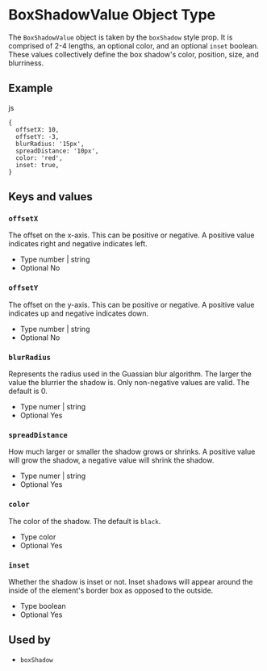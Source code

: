 # BoxShadowValue Object Type

The `BoxShadowValue` object is taken by the `boxShadow` style prop. It is comprised of 2-4 lengths, an optional color, and an optional `inset` boolean. These values collectively define the box shadow's color, position, size, and blurriness.

## Example

js

```
{
  offsetX: 10,
  offsetY: -3,
  blurRadius: '15px',
  spreadDistance: '10px',
  color: 'red',
  inset: true,
}
```

## Keys and values

### `offsetX`

The offset on the x-axis. This can be positive or negative. A positive value indicates right and negative indicates left.

* Type
  number | string
* Optional
  No

### `offsetY`

The offset on the y-axis. This can be positive or negative. A positive value indicates up and negative indicates down.

* Type
  number | string
* Optional
  No

### `blurRadius`

Represents the radius used in the Guassian blur algorithm. The larger the value the blurrier the shadow is. Only non-negative values are valid. The default is 0.

* Type
  numer | string
* Optional
  Yes

### `spreadDistance`

How much larger or smaller the shadow grows or shrinks. A positive value will grow the shadow, a negative value will shrink the shadow.

* Type
  numer | string
* Optional
  Yes

### `color`

The color of the shadow. The default is `black`.

* Type
  color
* Optional
  Yes

### `inset`

Whether the shadow is inset or not. Inset shadows will appear around the inside of the element's border box as opposed to the outside.

* Type
  boolean
* Optional
  Yes

## Used by

* `boxShadow`
